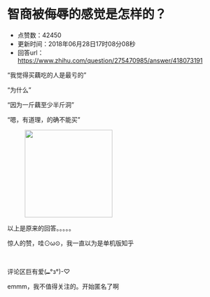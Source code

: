 # 智商被侮辱的感觉是怎样的？
- 点赞数：42450
- 更新时间：2018年06月28日17时08分08秒
- 回答url：https://www.zhihu.com/question/275470985/answer/418073191
<body>
 <p data-pid="9TzcGVaC">“我觉得买藕吃的人是最亏的”</p>
 <p data-pid="mtsF--Ow">“为什么”</p>
 <p data-pid="xLdmre2T">“因为一斤藕至少半斤洞”</p>
 <p data-pid="38Zt9u45">“嗯，有道理，的确不能买”</p>
 <figure>
  <img src="https://picx.zhimg.com/50/v2-1b55e7aaf1cfd9ee2c2816d57e5a3a18_720w.jpg?source=1940ef5c" data-rawwidth="200" data-rawheight="200" data-original-token="v2-1b55e7aaf1cfd9ee2c2816d57e5a3a18" class="content_image" width="200">
 </figure>
 <p data-pid="dZCb9MHI">以上是原来的回答。。。。。</p>
 <p data-pid="9Ih3F10s">惊人的赞，哇⊙ω⊙，我一直以为是单机版知乎</p>
 <br>
 <p data-pid="X1edxoge">评论区巨有爱(⑉°з°)-♡</p>
 <p data-pid="U2UInU3b">emmm，我不值得关注的。开始匿名了啊</p>
</body>